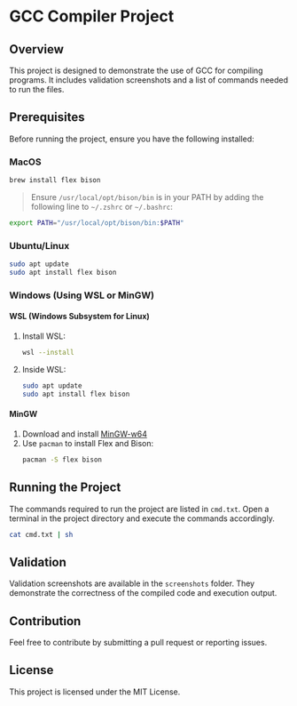# GCC Compiler Project

## Overview
This project is designed to demonstrate the use of GCC for compiling programs. It includes validation screenshots and a list of commands needed to run the files.

## Prerequisites
Before running the project, ensure you have the following installed:

### **MacOS**
```sh
brew install flex bison
```
> Ensure `/usr/local/opt/bison/bin` is in your PATH by adding the following line to `~/.zshrc` or `~/.bashrc`:
```sh
export PATH="/usr/local/opt/bison/bin:$PATH"
```

### **Ubuntu/Linux**
```sh
sudo apt update
sudo apt install flex bison
```

### **Windows (Using WSL or MinGW)**
#### **WSL (Windows Subsystem for Linux)**
1. Install WSL:
   ```sh
   wsl --install
   ```
2. Inside WSL:
   ```sh
   sudo apt update
   sudo apt install flex bison
   ```

#### **MinGW**
1. Download and install [MinGW-w64](https://www.mingw-w64.org/)
2. Use `pacman` to install Flex and Bison:
   ```sh
   pacman -S flex bison
   ```

## Running the Project
The commands required to run the project are listed in `cmd.txt`. Open a terminal in the project directory and execute the commands accordingly.

```sh
cat cmd.txt | sh
```

## Validation
Validation screenshots are available in the `screenshots` folder. They demonstrate the correctness of the compiled code and execution output.

## Contribution
Feel free to contribute by submitting a pull request or reporting issues.

## License
This project is licensed under the MIT License.

